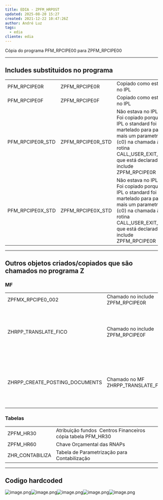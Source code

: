 ```yaml
---
title: EDIA - ZPFM_HRPOST
updated: 2025-08-20 15:27
created: 2021-12-22 10:47:26Z
author: André Luz
tags:
  - edia
cliente: edia
---
```


Cópia do programa PFM_RPCIPE00 para ZPFM_RPCIPE00

* * *

## Includes substituidos no programa

|     |     |     |
| --- | --- | --- |
| PFM_RPCIPE0R | ZPFM_RPCIPE0R | Copiado como estava no IPL |
| PFM_RPCIPE0F | ZPFM_RPCIPE0F | Copiado como estava no IPL |
| PFM_RPCIPE0R_STD | ZPFM_RPCIPE0R_STD | Não estava no IPL - Foi copiado porque no IPL o standard foi martelado para passar mais um parametro (c0) na chamada à rotina CALL_USER_EXIT_FILL que está declarada no include ZPFM_RPCIPE0R |
| PFM_RPCIPE0X_STD | ZPFM_RPCIPE0X_STD | Não estava no IPL - Foi copiado porque no IPL o standard foi martelado para passar mais um parametro (c0) na chamada à rotina CALL_USER_EXIT_FILL que está declarada no include ZPFM_RPCIPE0R |

* * *

## Outros objetos criados/copiados que são chamados no programa Z

### MF

|     |     |     |
| --- | --- | --- |
| ZPFMX_RPCIPE0_002 | Chamado no include ZPFM_RPCIPE0R | Valida cabimento |
| ZHRPP_TRANSLATE_FICO | Chamado no include ZPFM_RPCIPE0F | "Transferir FI / CO: converter material de lançamento de RH em documentos RWIN" |
| ZHRPP_CREATE_POSTING_DOCUMENTS | Chamado no MF ZHRPP_TRANSLATE_FICO | Faz o mesmo do standard mas no final insere registos na tabela PPDIT |

### Tabelas

|     |     |
| --- | --- |
| ZPFM_HR30 | Atribuição fundos  Centros Financeiros cópia tabela PFM_HR30 |
| ZPFM_HR60 | Chave Orçamental das RNAPs |
| ZHR_CONTABILIZA | Tabela de Parametrização para Contabilização |

* * *

## Codigo hardcoded

![image.png](image-52.png)![image.png](image-51.png)![image.png](image-54.png)![image.png](image-53.png)![image.png](image-50.png)